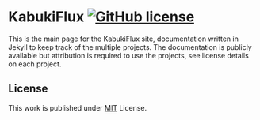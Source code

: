 # KabukiFlux [![GitHub license](https://img.shields.io/github/license/cotes2020/chirpy-starter.svg?color=blue)][mit]

This is the main page for the KabukiFlux site, documentation written in Jekyll to keep track of the multiple projects.
The documentation is publicly available but attribution is required to use the projects, see license details on each project.

## License

This work is published under [MIT][mit] License.

[chirpy]: https://github.com/cotes2020/jekyll-theme-chirpy/
[mit]: https://github.com/cotes2020/chirpy-starter/blob/master/LICENSE
